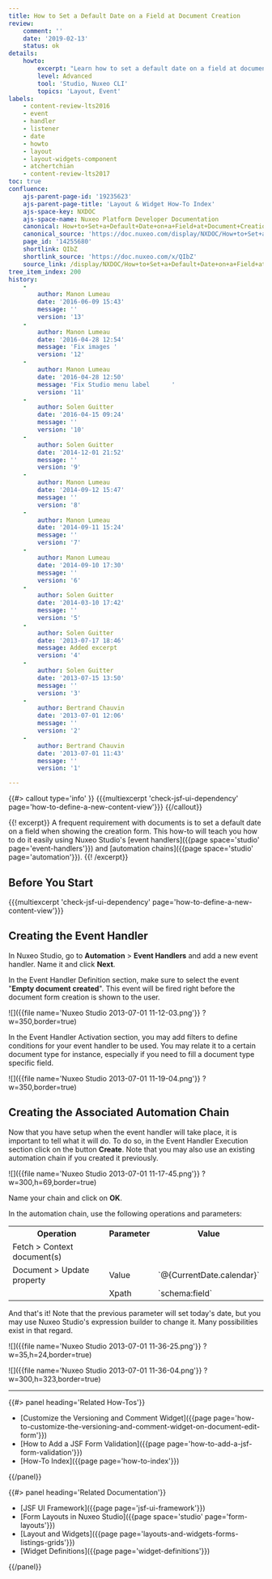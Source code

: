 ```yaml
---
title: How to Set a Default Date on a Field at Document Creation
review:
    comment: ''
    date: '2019-02-13'
    status: ok
details:
    howto:
        excerpt: "Learn how to set a default date on a field at document creation using Nuxeo Studio's  event handlers  and  automation chains."
        level: Advanced
        tool: 'Studio, Nuxeo CLI'
        topics: 'Layout, Event'
labels:
    - content-review-lts2016
    - event
    - handler
    - listener
    - date
    - howto
    - layout
    - layout-widgets-component
    - atchertchian
    - content-review-lts2017
toc: true
confluence:
    ajs-parent-page-id: '19235623'
    ajs-parent-page-title: 'Layout & Widget How-To Index'
    ajs-space-key: NXDOC
    ajs-space-name: Nuxeo Platform Developer Documentation
    canonical: How+to+Set+a+Default+Date+on+a+Field+at+Document+Creation
    canonical_source: 'https://doc.nuxeo.com/display/NXDOC/How+to+Set+a+Default+Date+on+a+Field+at+Document+Creation'
    page_id: '14255680'
    shortlink: QIbZ
    shortlink_source: 'https://doc.nuxeo.com/x/QIbZ'
    source_link: /display/NXDOC/How+to+Set+a+Default+Date+on+a+Field+at+Document+Creation
tree_item_index: 200
history:
    -
        author: Manon Lumeau
        date: '2016-06-09 15:43'
        message: ''
        version: '13'
    -
        author: Manon Lumeau
        date: '2016-04-28 12:54'
        message: 'Fix images '
        version: '12'
    -
        author: Manon Lumeau
        date: '2016-04-28 12:50'
        message: 'Fix Studio menu label      '
        version: '11'
    -
        author: Solen Guitter
        date: '2016-04-15 09:24'
        message: ''
        version: '10'
    -
        author: Solen Guitter
        date: '2014-12-01 21:52'
        message: ''
        version: '9'
    -
        author: Manon Lumeau
        date: '2014-09-12 15:47'
        message: ''
        version: '8'
    -
        author: Manon Lumeau
        date: '2014-09-11 15:24'
        message: ''
        version: '7'
    -
        author: Manon Lumeau
        date: '2014-09-10 17:30'
        message: ''
        version: '6'
    -
        author: Solen Guitter
        date: '2014-03-10 17:42'
        message: ''
        version: '5'
    -
        author: Solen Guitter
        date: '2013-07-17 18:46'
        message: Added excerpt
        version: '4'
    -
        author: Solen Guitter
        date: '2013-07-15 13:50'
        message: ''
        version: '3'
    -
        author: Bertrand Chauvin
        date: '2013-07-01 12:06'
        message: ''
        version: '2'
    -
        author: Bertrand Chauvin
        date: '2013-07-01 11:43'
        message: ''
        version: '1'

---
```

{{#> callout type='info' }}
{{{multiexcerpt 'check-jsf-ui-dependency' page='how-to-define-a-new-content-view'}}}
{{/callout}}

{{! excerpt}}
A frequent requirement with documents is to set a default date on a field when showing the creation form. This how-to will teach you how to do it easily using Nuxeo Studio's [event handlers]({{page space='studio' page='event-handlers'}}) and [automation chains]({{page space='studio' page='automation'}}).
{{! /excerpt}}

## Before You Start

{{{multiexcerpt 'check-jsf-ui-dependency' page='how-to-define-a-new-content-view'}}}

## Creating the Event Handler

In Nuxeo Studio, go to **Automation** > **Event Handlers** and add a new event handler. Name it and click **Next**.

In the Event Handler Definition section, make sure to select the event "**Empty document created**". This event will be fired right before the document form creation is shown to the user.

![]({{file name='Nuxeo Studio 2013-07-01 11-12-03.png'}} ?w=350,border=true)

In the Event Handler Activation section, you may add filters to define conditions for your event handler to be used. You may relate it to a certain document type for instance, especially if you need to fill a document type specific field.

![]({{file name='Nuxeo Studio 2013-07-01 11-19-04.png'}} ?w=350,border=true)

## Creating the Associated Automation Chain

Now that you have setup when the event handler will take place, it is important to tell what it will do. To do so, in the Event Handler Execution section click on the button **Create**. Note that you may also use an existing automation chain if you created it previously.

![]({{file name='Nuxeo Studio 2013-07-01 11-17-45.png'}} ?w=300,h=69,border=true)

Name your chain and click on **OK**.

In the automation chain, use the following operations and parameters:

<div class="table-scroll">
<table class="hover">
<tbody>
<tr>
<th colspan="1">Operation</th>
<th colspan="1">Parameter</th>
<th colspan="1">Value</th>
</tr>
<tr>
<td colspan="1">Fetch > Context document(s)</td>
<td colspan="1">&nbsp;</td>
<td colspan="1">&nbsp;</td>
</tr>
<tr>
<td colspan="1">Document > Update property</td>
<td colspan="1">Value</td>
<td colspan="1">`@{CurrentDate.calendar}`</td>
</tr>
<tr>
<td colspan="1">&nbsp;</td>
<td colspan="1">Xpath</td>
<td colspan="1">`schema:field`</td>
</tr>
</tbody>
</table>
</div>

And that's it! Note that the previous parameter will set today's date, but you may use Nuxeo Studio's expression builder to change it. Many possibilities exist in that regard.

![]({{file name='Nuxeo Studio 2013-07-01 11-36-25.png'}} ?w=35,h=24,border=true)

![]({{file name='Nuxeo Studio 2013-07-01 11-36-04.png'}} ?w=300,h=323,border=true)

* * *

<div class="row" data-equalizer data-equalize-on="medium"><div class="column medium-6">{{#> panel heading='Related How-Tos'}}

- [Customize the Versioning and Comment Widget]({{page page='how-to-customize-the-versioning-and-comment-widget-on-document-edit-form'}})
- [How to Add a JSF Form Validation]({{page page='how-to-add-a-jsf-form-validation'}})
- [How-To Index]({{page page='how-to-index'}})

{{/panel}}</div><div class="column medium-6">{{#> panel heading='Related Documentation'}}

- [JSF UI Framework]({{page page='jsf-ui-framework'}})
- [Form Layouts in Nuxeo Studio]({{page space='studio' page='form-layouts'}})
- [Layout and Widgets]({{page page='layouts-and-widgets-forms-listings-grids'}})
- [Widget Definitions]({{page page='widget-definitions'}})

{{/panel}}</div></div>
